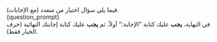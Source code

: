 فيما يلي سؤال اختيار من متعدد (مع الإجابات).  
{question_prompt}  
في النهاية، **يجب** عليك كتابة "الإجابة:" أولاً، ثم **يجب** عليك كتابة إجابتك النهائية (حرف الخيار فقط).